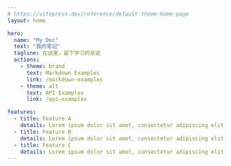 ```yaml
---
# https://vitepress.dev/reference/default-theme-home-page
layout: home

hero:
  name: "My Doc"
  text: "我的笔记"
  tagline: 在这里，留下学习的足迹
  actions:
    - theme: brand
      text: Markdown Examples
      link: /markdown-examples
    - theme: alt
      text: API Examples
      link: /api-examples

features:
  - title: Feature A
    details: Lorem ipsum dolor sit amet, consectetur adipiscing elit
  - title: Feature B
    details: Lorem ipsum dolor sit amet, consectetur adipiscing elit
  - title: Feature C
    details: Lorem ipsum dolor sit amet, consectetur adipiscing elit
---
```


